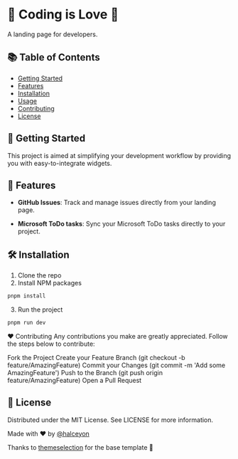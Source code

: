 # 🥰 Coding is Love 🥰
A landing page for developers.

## 📚 Table of Contents

- [Getting Started](#getting-started)
- [Features](#features)
- [Installation](#installation)
- [Usage](#usage)
- [Contributing](#contributing)
- [License](#license)

## 🚀 Getting Started

This project is aimed at simplifying your development workflow by providing you with easy-to-integrate widgets.

## 🌟 Features

- **GitHub Issues**: Track and manage issues directly from your landing page.

- **Microsoft ToDo tasks**: Sync your Microsoft ToDo tasks directly to your project.


## 🛠 Installation

1. Clone the repo
2. Install NPM packages
```js
pnpm install
```
3. Run the project
```js
pnpm run dev
```

♥ Contributing
Any contributions you make are greatly appreciated. Follow the steps below to contribute:

Fork the Project
Create your Feature Branch (git checkout -b feature/AmazingFeature)
Commit your Changes (git commit -m 'Add some AmazingFeature')
Push to the Branch (git push origin feature/AmazingFeature)
Open a Pull Request

## 📝 License
Distributed under the MIT License. See LICENSE for more information.

Made with ❤️ by [@halceyon](https://github.com/Halceyon)



Thanks to [themeselection](https://github.com/themeselection/materio-vuetify-vuejs-admin-template-free/tree/vue-2) for the base template 🙏